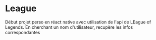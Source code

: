 # League

Début projet perso en réact native avec utilisation de l'api de LEague of Legends.
En cherchant un nom d'utilisateur, recupère les infos correspondantes
